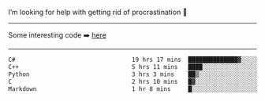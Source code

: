 I’m looking for help with getting rid of procrastination 🤔

-----

Some interesting code :arrow_right: [here](https://github.com/zhen8838/playground)

-----

<!--START_SECTION:waka-->

```txt
C#                                 19 hrs 17 mins  ██████████████▓░░░░░░░░░░   59.21 %
C++                                5 hrs 11 mins   ████░░░░░░░░░░░░░░░░░░░░░   15.92 %
Python                             3 hrs 3 mins    ██▒░░░░░░░░░░░░░░░░░░░░░░   09.37 %
C                                  2 hrs 10 mins   █▓░░░░░░░░░░░░░░░░░░░░░░░   06.70 %
Markdown                           1 hr 8 mins     █░░░░░░░░░░░░░░░░░░░░░░░░   03.52 %
```

<!--END_SECTION:waka-->

<!--
**zhen8838/zhen8838** is a ✨ _special_ ✨ repository because its `README.md` (this file) appears on your GitHub profile.

Here are some ideas to get you started:

- 🔭 I’m currently working on ...
- 🌱 I’m currently learning ...
- 👯 I’m looking to collaborate on ...
 ...
- 💬 Ask me about ...
- 📫 How to reach me: ...
- 😄 Pronouns: ...
- ⚡ Fun fact: ...
-->
